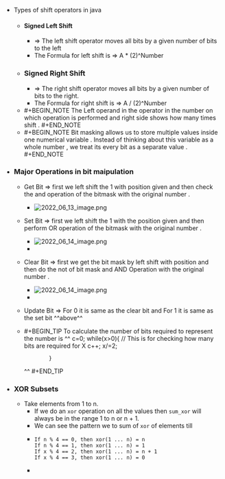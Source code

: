 - Types of shift operators in java
	- #### Signed Left Shift
		- => The left shift operator moves all bits by a given number of bits to the left
		- The Formula for left shift is => A * (2)^Number
	- ### Signed Right Shift
		- => The right shift operator moves all bits by a given number of bits to the right.
		- The Formula for right shift is => A / (2)^Number
	- #+BEGIN_NOTE
	  The Left operand in the operator in the number on which operation is performed and right side   shows how many times shift .
	  #+END_NOTE
	- #+BEGIN_NOTE
	  Bit masking allows us to store multiple values inside one numerical variable . Instead of thinking about this variable as a whole number , we treat its every bit as a  separate value .
	  #+END_NOTE
- ### Major Operations in bit maipulation
	- Get Bit => first we left shift the 1 with position given and then check the and operation of the bitmask with the original number .
		- ![2022_06_13_image.png](https://cdn.logseq.com/%2Fc5083927-5c94-4c57-a16c-c5b7d0d4472f33e9ad76-d8bc-43c8-9bda-e9a09224f7a12022_06_13_image.png?Expires=4808744875&Signature=oLSNEj5Oz9uM4IA4nk6OpcpSVW1hK2FoqU~DUXv9cT57wvX04J7n51W4VvbNThPMwJdZh3FickRfNkdzIvHaxNtQ-1~NMZ-Y6qmW3XrdbK0gog3GFWfbjNNIZ9Nzk9fTxaC0KRS0eR8wuaS182HMyQssC~zU23qf7HrSc7VGA30t8BidS4hH2jkY7h9ABE9-mkFlx4ADRpMWZn5QVCV-u835XqGf3qPz9AAZ~Lg7kGybp4cbJXju5ifgKFk7HufF0KuTUXluMYa9peoKLt0mjfbjAHEV4VZ80Dldlx0znpo84Jm7WiW028HB6gWeS60VS1X6V41XCMno6v~sBpivhA__&Key-Pair-Id=APKAJE5CCD6X7MP6PTEA)
	- Set Bit => first we left shift the 1 with the position given and then perform OR  operation of the bitmask with the original number .
		- ![2022_06_14_image.png](https://cdn.logseq.com/%2Fc5083927-5c94-4c57-a16c-c5b7d0d4472ff49e0f49-085e-4be2-821c-25bfabd0657f2022_06_14_image.png?Expires=4808745376&Signature=XVnXjxFY3M0bewfJPTX9~Za58CjbN~miLpKjpWndhmyfY~ETLhuCgqcO7d9nPYY2OW-s0F~cFo3MvfVyeDr22KgyvD6aiTVXdamm2fJ7TKuEEac-uaEtxB7QQgJ7T7B5BTK0F1ZL5oDziQpdRVEw9P6yk7o8qK~c0hGFJeAW2ruZIA~0PSVGB6l4bSK9C8spaMuW49itlSeryo0pjt3DK3qJJY28iQQhbQfFpgkFG65Ob4FUSPvFcR7xnifeCSzB~AhZHZAbusBbezh8X1HqnkoMqwhmOgOA3bjeZYwJYqv6mqyeqxapXi4EhBGzdFkpFeu36EWyNbLz2n8ct5KS1w__&Key-Pair-Id=APKAJE5CCD6X7MP6PTEA)
		-
	- Clear Bit => first we get the bit mask by left shift with position and then do the not of bit mask and AND Operation with the original number .
		- ![2022_06_14_image.png](https://cdn.logseq.com/%2Fc5083927-5c94-4c57-a16c-c5b7d0d4472f51bd58ad-0dc0-4a12-ba37-2fcce4917a072022_06_14_image.png?Expires=4808745835&Signature=jhNJWjxK1qp7xAlUShlRosJIZphNdkOxJxdoV-l0EVMhewT8sBz1O8rPOXzSt42-L7dGnz3PhgMQCuBUn~w849w3a1VYZ4W-KAZ3uhh3wvURjcNxec2vrOT7fUKFSdmKaaMevHsZG2hrqfacZfhNNOqCMJ4Ff-vYjAxqq5KHrmf8e13A3H0bdfOu0X7YLjPZDe4vPhL92yPQxJsg6Qkf8DWJf4FBVoX2gMFVqRQZgkVE-Xtp6ntkRbNGa-6Q0epnimzca97IUsGfAmxU2j8kOl0aFuwATxXaquXF-61aZYivNpCKBp4KxB8k42yBhkovNaHmGooAxSOEMXIyjwbanQ__&Key-Pair-Id=APKAJE5CCD6X7MP6PTEA)
		-
	- Update Bit => For 0 it is same as the clear bit and For 1 it is same as the set bit ^^above^^
	- #+BEGIN_TIP
	  To calculate the number of bits required to represent the number is 
	  ^^ c=0;
	              while(x>0){
	   // This is for checking how many bits are required for X 
	                  c++;
	                  x/=2;
	   
	              }
	  ^^
	  #+END_TIP
- ### XOR Subsets
	- Take elements from 1 to n.
		- If we do an `xor` operation on all the values then `sum_xor` will always be in the range 1 to n or n + 1.
		- We can see the pattern we to sum of `xor` of elements till
		- ```
		  If n % 4 == 0, then xor(1 ... n) = n
		  If n % 4 == 1, then xor(1 ... n) = 1
		  If x % 4 == 2, then xor(1 ... n) = n + 1
		  If x % 4 == 3, then xor(1 ... n) = 0
		  ```
		-